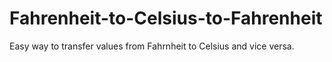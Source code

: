 # Fahrenheit-to-Celsius-to-Fahrenheit
 Easy way to transfer values from Fahrnheit to Celsius and vice versa.
